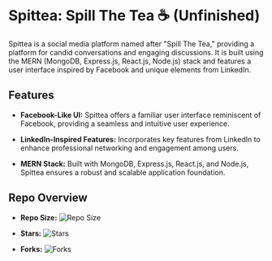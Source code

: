 # Spittea: Spill The Tea ☕️ (Unfinished)

Spittea is a social media platform named after "Spill The Tea," providing a platform for candid conversations and engaging discussions. It is built using the MERN (MongoDB, Express.js, React.js, Node.js) stack and features a user interface inspired by Facebook and unique elements from LinkedIn.

## Features

- **Facebook-Like UI:** Spittea offers a familiar user interface reminiscent of Facebook, providing a seamless and intuitive user experience.
  
- **LinkedIn-Inspired Features:** Incorporates key features from LinkedIn to enhance professional networking and engagement among users.

- **MERN Stack:** Built with MongoDB, Express.js, React.js, and Node.js, Spittea ensures a robust and scalable application foundation.

## Repo Overview

- **Repo Size:** ![Repo Size](https://img.shields.io/github/repo-size/Mysteriza/Spittea)
  
- **Stars:** ![Stars](https://img.shields.io/github/stars/Mysteriza/Spittea?style=social)
  
- **Forks:** ![Forks](https://img.shields.io/github/forks/Mysteriza/Spittea?style=social)
